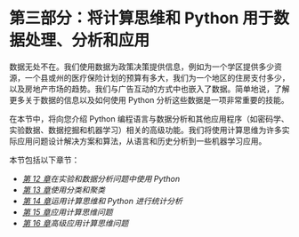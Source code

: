 # 第三部分：将计算思维和 Python 用于数据处理、分析和应用

数据无处不在。我们使用数据为政策决策提供信息，例如为一个学区提供多少资源，一个县或州的医疗保险计划的预算有多大，我们为一个地区的住房支付多少，以及房地产市场的趋势。我们与广告互动的方式中也嵌入了数据。简单地说，了解更多关于数据的信息以及如何使用 Python 分析这些数据是一项非常重要的技能。

在本节中，将向您介绍 Python 编程语言与数据分析和其他应用程序（如密码学、实验数据、数据挖掘和机器学习）相关的高级功能。我们将使用计算思维为许多实际应用问题设计解决方案和算法，从语言和历史分析到一些机器学习应用。

本节包括以下章节：

*   [*第 12 章*](12.html#_idTextAnchor159)*在实验和数据分析问题中使用 Python*
*   [*第 13 章*](13.html#_idTextAnchor174)*使用分类和聚类*
*   [*第 14 章*](14.html#_idTextAnchor184)*运用计算思维和 Python 进行统计分析*
*   [*第 15 章*](15.html#_idTextAnchor199)*应用计算思维问题*
*   [*第 16 章*](16.html#_idTextAnchor219)*高级应用计算思维问题*